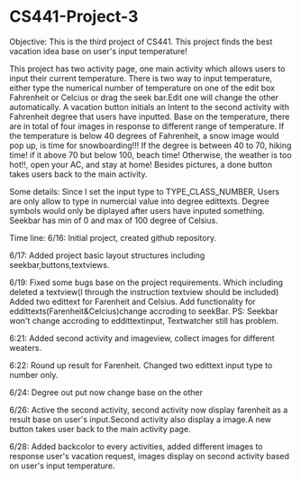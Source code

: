 # CS441-Project-3

Objective: This is the third project of CS441. This project finds the best vacation idea base on user's input temperature!

This project has two activity page, one main activity which allows users to input their current temperature. There is two way to input temperature, either type the numerical number of temperature on one of the edit box Fahrenheit or Celcius or drag the seek bar.Edit one will change the other automatically.  A vacation button initials an Intent to the second activity with  Fahrenheit degree that users have inputted. Base on the temperature, there are in total of four images in response to different range of temperature. If the temperature is below 40 degrees of Fahrenheit, a snow image would pop up, is time for snowboarding!!! If the degree is between 40 to 70, hiking time! if it above 70 but below 100, beach time! Otherwise, the weather is too hot!!, open your AC, and stay at home! Besides pictures, a done button takes users back to the main activity. 

Some details:
Since I set the input type to TYPE_CLASS_NUMBER, Users are only allow to type in numercial value into degree edittexts.
Degree symbols would only be diplayed after users have inputed something.
Seekbar has min of 0 and max of 100 degree of Celsius. 


Time line:
6/16: Initial project, created github repository. 

6/17: Added project basic layout structures including seekbar,buttons,textviews.

6/19: Fixed some bugs base on the project requirements. Which including deleted a textview(I through the instruction textview should be included) Added two edittext for Farenheit and Celsius. Add functionality for eddittexts(Farenheit&Celcius)change accroding to seekBar. PS: Seekbar won't change accroding to eddittextinput, Textwatcher still has problem.

6:21: Added second activity and imageview, collect images for different weaters.

6:22: Round up result for Farenheit. Changed two edittext input type to number only.

6/24: Degree out put now change base on the other

6/26: Active the second activity, second activity now display farenheit as a result base on user's input.Second activity also display a image.A new button takes user back to the main activity page.

6/28: Added backcolor to every activities, added different images to response user's vacation request, images display on second activity based on user's input temperature. 


